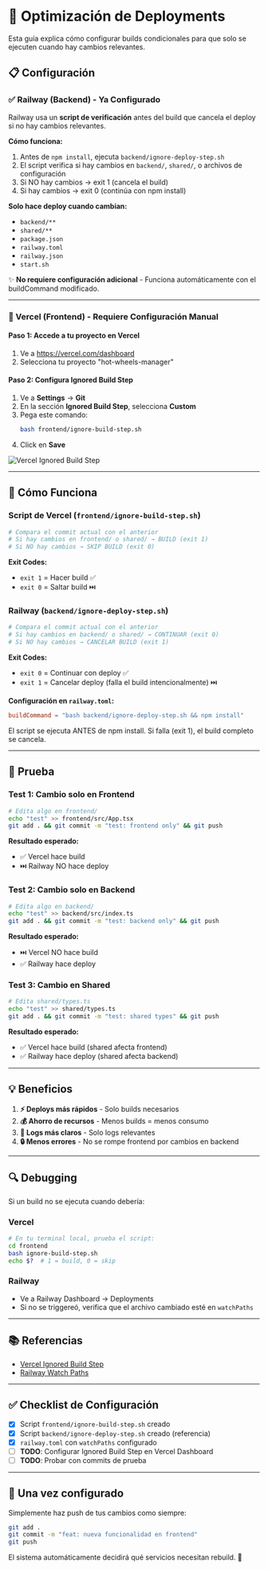 # 🚀 Optimización de Deployments

Esta guía explica cómo configurar builds condicionales para que solo se ejecuten cuando hay cambios relevantes.

## 📋 Configuración

### ✅ Railway (Backend) - Ya Configurado

Railway usa un **script de verificación** antes del build que cancela el deploy si no hay cambios relevantes.

**Cómo funciona:**
1. Antes de `npm install`, ejecuta `backend/ignore-deploy-step.sh`
2. El script verifica si hay cambios en `backend/`, `shared/`, o archivos de configuración
3. Si NO hay cambios → exit 1 (cancela el build)
4. Si hay cambios → exit 0 (continúa con npm install)

**Solo hace deploy cuando cambian:**
- `backend/**`
- `shared/**`
- `package.json`
- `railway.toml`
- `railway.json`
- `start.sh`

✨ **No requiere configuración adicional** - Funciona automáticamente con el buildCommand modificado.

---

### 🔧 Vercel (Frontend) - Requiere Configuración Manual

#### Paso 1: Accede a tu proyecto en Vercel
1. Ve a https://vercel.com/dashboard
2. Selecciona tu proyecto "hot-wheels-manager"

#### Paso 2: Configura Ignored Build Step
1. Ve a **Settings** → **Git**
2. En la sección **Ignored Build Step**, selecciona **Custom**
3. Pega este comando:
   ```bash
   bash frontend/ignore-build-step.sh
   ```
4. Click en **Save**

![Vercel Ignored Build Step](https://vercel.com/_next/image?url=%2Fdocs-proxy%2Fstatic%2Fdocs%2Fconcepts%2Fgit%2Fignored-build-step.png&w=3840&q=75)

---

## 🎯 Cómo Funciona

### Script de Vercel (`frontend/ignore-build-step.sh`)

```bash
# Compara el commit actual con el anterior
# Si hay cambios en frontend/ o shared/ → BUILD (exit 1)
# Si NO hay cambios → SKIP BUILD (exit 0)
```

**Exit Codes:**
- `exit 1` = Hacer build ✅
- `exit 0` = Saltar build ⏭️

### Railway (`backend/ignore-deploy-step.sh`)

```bash
# Compara el commit actual con el anterior
# Si hay cambios en backend/ o shared/ → CONTINUAR (exit 0)
# Si NO hay cambios → CANCELAR BUILD (exit 1)
```

**Exit Codes:**
- `exit 0` = Continuar con deploy ✅
- `exit 1` = Cancelar deploy (falla el build intencionalmente) ⏭️

**Configuración en `railway.toml`:**
```toml
buildCommand = "bash backend/ignore-deploy-step.sh && npm install"
```

El script se ejecuta ANTES de npm install. Si falla (exit 1), el build completo se cancela.

---

## 🧪 Prueba

### Test 1: Cambio solo en Frontend
```bash
# Edita algo en frontend/
echo "test" >> frontend/src/App.tsx
git add . && git commit -m "test: frontend only" && git push
```

**Resultado esperado:**
- ✅ Vercel hace build
- ⏭️ Railway NO hace deploy

### Test 2: Cambio solo en Backend
```bash
# Edita algo en backend/
echo "test" >> backend/src/index.ts
git add . && git commit -m "test: backend only" && git push
```

**Resultado esperado:**
- ⏭️ Vercel NO hace build
- ✅ Railway hace deploy

### Test 3: Cambio en Shared
```bash
# Edita shared/types.ts
echo "test" >> shared/types.ts
git add . && git commit -m "test: shared types" && git push
```

**Resultado esperado:**
- ✅ Vercel hace build (shared afecta frontend)
- ✅ Railway hace deploy (shared afecta backend)

---

## 💡 Beneficios

1. **⚡ Deploys más rápidos** - Solo builds necesarios
2. **💰 Ahorro de recursos** - Menos builds = menos consumo
3. **🎯 Logs más claros** - Solo logs relevantes
4. **🔒 Menos errores** - No se rompe frontend por cambios en backend

---

## 🔍 Debugging

Si un build no se ejecuta cuando debería:

### Vercel
```bash
# En tu terminal local, prueba el script:
cd frontend
bash ignore-build-step.sh
echo $?  # 1 = build, 0 = skip
```

### Railway
- Ve a Railway Dashboard → Deployments
- Si no se triggereó, verifica que el archivo cambiado esté en `watchPaths`

---

## 📚 Referencias

- [Vercel Ignored Build Step](https://vercel.com/docs/projects/overview#ignored-build-step)
- [Railway Watch Paths](https://docs.railway.app/deploy/deployments#watch-paths)

---

## ✅ Checklist de Configuración

- [x] Script `frontend/ignore-build-step.sh` creado
- [x] Script `backend/ignore-deploy-step.sh` creado (referencia)
- [x] `railway.toml` con `watchPaths` configurado
- [ ] **TODO**: Configurar Ignored Build Step en Vercel Dashboard
- [ ] **TODO**: Probar con commits de prueba

---

## 🎉 Una vez configurado

Simplemente haz push de tus cambios como siempre:

```bash
git add .
git commit -m "feat: nueva funcionalidad en frontend"
git push
```

El sistema automáticamente decidirá qué servicios necesitan rebuild. 🚀
